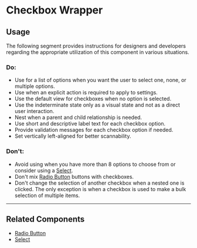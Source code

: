 # Checkbox Wrapper

<TableOfContents></TableOfContents>

## Usage

The following segment provides instructions for designers and developers regarding the appropriate utilization of this
component in various situations.

### Do:

- Use for a list of options when you want the user to select one, none, or multiple options.
- Use when an explicit action is required to apply to settings.
- Use the default view for checkboxes when no option is selected.
- Use the indeterminate state only as a visual state and not as a direct user interaction.
- Nest when a parent and child relationship is needed.
- Use short and descriptive label text for each checkbox option.
- Provide validation messages for each checkbox option if needed.
- Set vertically left-aligned for better scannability.

### Don't:

- Avoid using when you have more than 8 options to choose from or consider using a [Select](components/select-wrapper).
- Don't mix [Radio Button](components/radio-button-wrapper) buttons with checkboxes.
- Don't change the selection of another checkbox when a nested one is clicked. The only exception is when a checkbox is
  used to make a bulk selection of multiple items.

---

## Related Components

- [Radio Button](components/radio-button-wrapper)
- [Select](components/select-wrapper)
